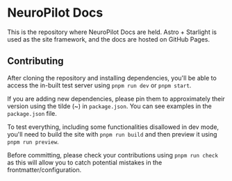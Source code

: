 # NeuroPilot Docs

This is the repository where NeuroPilot Docs are held. Astro + Starlight is used as the site framework, and the docs are hosted on GitHub Pages.

## Contributing

After cloning the repository and installing dependencies, you'll be able to access the in-built test server using `pnpm run dev` or `pnpm start`.

If you are adding new dependencies, please pin them to approximately their version using the tilde (~) in `package.json`. You can see examples in the `package.json` file.

To test everything, including some functionalities disallowed in dev mode, you'll need to build the site with `pnpm run build` and then preview it using `pnpm run preview`.

Before committing, please check your contributions using `pnpm run check` as this will allow you to catch potential mistakes in the frontmatter/configuration.
